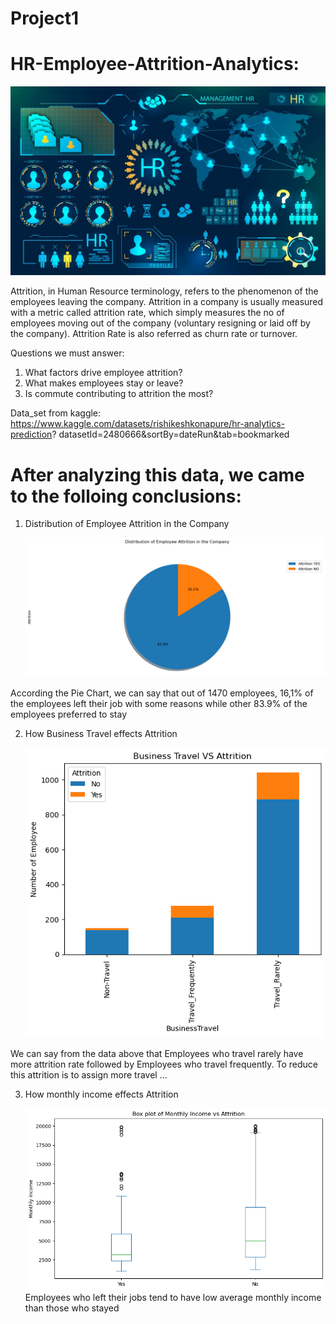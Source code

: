 # Project1

# HR-Employee-Attrition-Analytics:

![](images/HR.jpg)

Attrition, in Human Resource terminology, refers to the phenomenon of the employees leaving the company. Attrition in a company is usually measured with a metric called attrition rate, which simply measures the no of employees moving out of the company (voluntary resigning or laid off by the company). Attrition Rate is also referred as churn rate or turnover.

Questions we must answer: 
1. What factors drive employee attrition?
2. What makes employees stay or  leave?
3. Is commute contributing to attrition the most?

Data_set from kaggle:
https://www.kaggle.com/datasets/rishikeshkonapure/hr-analytics-prediction?
datasetId=2480666&sortBy=dateRun&tab=bookmarked

# After analyzing this data, we came to the folloing conclusions: 


1. Distribution of Employee Attrition in the Company

   ![](images/fig1.png)

 According the Pie Chart, we can say that out of 1470 employees, 16,1% of the employees left their job with some reasons while other 83.9% of the employees preferred to stay 

2. How Business Travel effects Attrition

    ![](images/fig2.png)


 We can say from the data above that Employees who travel rarely have more attrition rate followed by Employees who travel frequently.
To reduce this attrition is to assign more travel ...

3. How monthly income effects Attrition

     ![](images/fig4.png)
                       Employees who left their jobs tend to have low average monthly income than those who stayed



    



 

